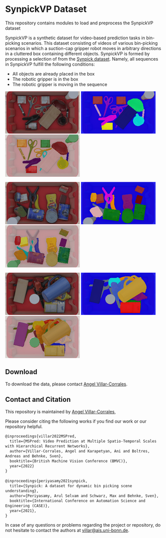 # SynpickVP Dataset

This repository contains modules to load and preprocess the SynpickVP dataset

SynpickVP is a synthetic dataset for video-based prediction tasks in bin-picking scenarios.
This dataset consisting of videos of various bin-picking scenarios in which a suction-cap gripper robot moves in arbitrary directions in a cluttered box containing different objects.
SynpickVP is formed by processing a selection of from the [Synpick dataset](https://www.ais.uni-bonn.de/datasets/synpick/). Namely, all sequences in SynpickVP fulfill the following conditions:
 - All objects are already placed in the box
 - The robotic gripper is in the box
 - The robotic gripper is moving in the sequence

![Alt Text](Resources/imgs_1.gif) ![Alt Text](Resources/segs_1.gif)  ![Alt Text](Resources/instance_1.gif)

![Alt Text](Resources/imgs_5.gif) ![Alt Text](Resources/segs_5.gif)  ![Alt Text](Resources/instance_5.gif)

![Alt Text](Resources/imgs_6.gif) ![Alt Text](Resources/segs_6.gif)  ![Alt Text](Resources/instance_6.gif)



## Download

To download the data, please contact [Angel Villar-Corrales](http://angelvillarcorrales.com/templates/home.php).


## Contact and Citation

This repository is maintained by [Angel Villar-Corrales](http://angelvillarcorrales.com/templates/home.php),

Please consider citing the following works if you find our work or our repository helpful.

```
@inproceedings{villar2022MSPred,
  title={MSPred: Video Prediction at Multiple Spatio-Temporal Scales with Hierarchical Recurrent Networks},
  author={Villar-Corrales, Angel and Karapetyan, Ani and Boltres, Andreas and Behnke, Sven},
  booktitle={British Machine Vision Conference (BMVC)},
  year={2022}
}

@inproceedings{periyasamy2021synpick,
  title={Synpick: A dataset for dynamic bin picking scene understanding},
  author={Periyasamy, Arul Selvam and Schwarz, Max and Behnke, Sven},
  booktitle={International Conference on Automation Science and Engineering (CASE)},
  year={2021},
}
```

In case of any questions or problems regarding the project or repository, do not hesitate to contact the authors at villar@ais.uni-bonn.de.
